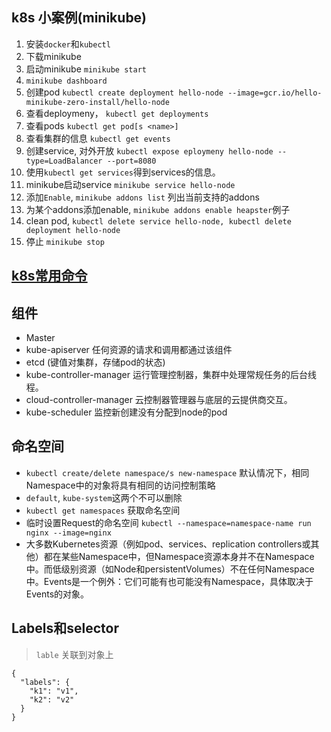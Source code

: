 ## k8s 小案例(minikube)

1. 安装`docker`和`kubectl`
2. 下载minikube
3. 启动minikube `minikube start`
4. `minikube dashboard`
5. 创建pod `kubectl create deployment hello-node --image=gcr.io/hello-minikube-zero-install/hello-node`
6. 查看deploymeny， `kubectl get deployments`
7. 查看pods `kubectl get pod[s <name>]`
8. 查看集群的信息 `kubectl get events`
9. 创建service, 对外开放 `kubectl expose eploymeny hello-node --type=LoadBalancer --port=8080`
10. 使用`kubectl get services`得到services的信息。
11. minikube启动service `minikube service hello-node`
12. 添加`Enable`, `minikube addons list` 列出当前支持的addons
13. 为某个addons添加enable, `minikube addons enable heapster`例子
14. clean pod, `kubectl delete service hello-node, kubectl delete deployment hello-node`
15. 停止 `minikube stop`

## [k8s常用命令](http://docs.kubernetes.org.cn/683.html)


## 组件
- Master
- kube-apiserver 任何资源的请求和调用都通过该组件
- etcd (键值对集群，存储pod的状态)
- kube-controller-manager 运行管理控制器，集群中处理常规任务的后台线程。
- cloud-controller-manager 云控制器管理器与底层的云提供商交互。
- kube-scheduler 监控新创建没有分配到node的pod

## 命名空间
- `kubectl create/delete namespace/s new-namespace` 默认情况下，相同Namespace中的对象将具有相同的访问控制策略
- `default`, `kube-system`这两个不可以删除
- `kubectl get namespaces` 获取命名空间
- 临时设置Request的命名空间 `kubectl --namespace=namespace-name run nginx --image=nginx`
- 大多数Kubernetes资源（例如pod、services、replication controllers或其他）都在某些Namespace中，但Namespace资源本身并不在Namespace中。而低级别资源（如Node和persistentVolumes）不在任何Namespace中。Events是一个例外：它们可能有也可能没有Namespace，具体取决于Events的对象。

## Labels和selector
> `lable` 关联到对象上
```
{
  "labels": {
    "k1": "v1",
    "k2": "v2"
  }
}
```
